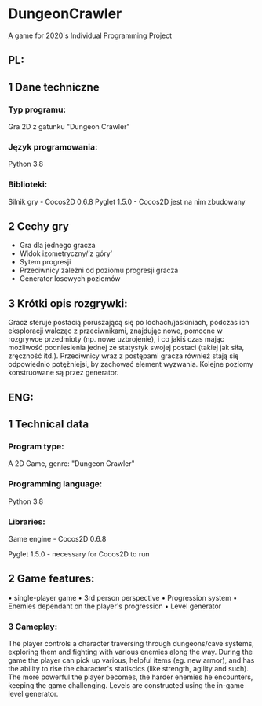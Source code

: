 # DungeonCrawler
A game for 2020's Individual Programming Project
## PL:
## 1 Dane techniczne 
### Typ programu: 
Gra 2D z gatunku "Dungeon Crawler"
### Język programowania: 
Python 3.8
### Biblioteki: 
Silnik gry - Cocos2D 0.6.8
Pyglet 1.5.0 - Cocos2D jest na nim zbudowany
## 2 Cechy gry 
- Gra dla jednego gracza 
- Widok izometryczny/’z góry’ 
- Sytem progresji 
- Przeciwnicy zależni od poziomu progresji gracza 
- Generator losowych poziomów
## 3 Krótki opis rozgrywki: 
Gracz steruje postacią poruszającą się po lochach/jaskiniach, podczas ich eksploracji walcząc z przeciwnikami, znajdując nowe, pomocne w rozgrywce przedmioty (np. nowe uzbrojenie), i co jakiś czas mając możliwość podniesienia jednej ze statystyk swojej postaci (takiej jak siła, zręczność itd.). Przeciwnicy wraz z postępami gracza również stają się odpowiednio potężniejsi, by zachować element wyzwania. Kolejne poziomy konstruowane są przez generator.

## ENG:
## 1 Technical data
### Program type:
A 2D Game, genre: "Dungeon Crawler"
### Programming language:
Python 3.8
### Libraries:
Game engine - Cocos2D 0.6.8

Pyglet 1.5.0 - necessary for Cocos2D to run
## 2 Game features:
  • single-player game 
  • 3rd person perspective 
  • Progression system
  • Enemies dependant on the player's progression
  • Level generator
### 3 Gameplay:
The player controls a character traversing through dungeons/cave systems, exploring them and fighting with various enemies along the way. During the game the player can pick up various, helpful items (eg. new armor), and has the ability to rise the character's statiscics (like strength, agility and such). The more powerful the player becomes, the harder enemies he encounters, keeping the game challenging. Levels are constructed using the in-game level generator.
